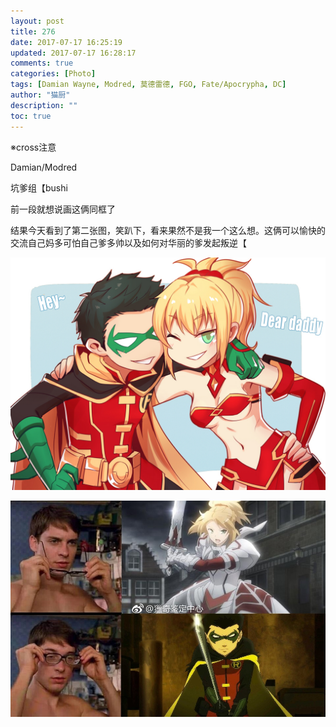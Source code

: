 ```yaml
---
layout: post
title: 276
date: 2017-07-17 16:25:19
updated: 2017-07-17 16:28:17
comments: true
categories: [Photo]
tags: [Damian Wayne, Modred, 莫德雷德, FGO, Fate/Apocrypha, DC]
author: "猫厨"
description: ""
toc: true
---
```


<p>※cross注意</p> 
<p>Damian/Modred</p> 
<p>坑爹组【bushi</p> 
<p>前一段就想说画这俩同框了</p> 
<p>结果今天看到了第二张图，笑趴下，看来果然不是我一个这么想。这俩可以愉快的交流自己妈多可怕自己爹多帅以及如何对华丽的爹发起叛逆【</p>

![](https://raw.githubusercontent.com/alicewish/meowchain247/master/img_cVZNdzJtQk9JV2R4akJXTlAxWVVyWWtmTm5vLy9lQ1ZXZ2VjNmRDQ0dGZXY0YVBEN0J6Mml3PT0.jpg)

![](https://raw.githubusercontent.com/alicewish/meowchain247/master/img_cVZNdzJtQk9JV2NLTFlUSmJzaWRVSVo0cWx6ZHA4NmNXVlFBd1VDREszMmswaG4waFRZM3B3PT0.jpg)